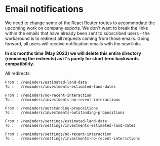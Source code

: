 # Email notifications
We need to change some of the React Router routes to accommodate the upcoming work on
company exports. We don't want to break the links within the emails that have already been sent
to subscribed users - the workaround is to redirect all requests coming from those emails.
Going forward, all users will receive notification emails with the new links. 

**In six months time (May 2023) we will delete this entire directory (removing the redirects) as it's purely for short term backwards compatibility.**

All redirects:

    From : /reminders/estimated-land-date
    To :   /reminders/investments-estimated-land-dates

    From : /reminders/no-recent-interaction
    To :   /reminders/investments-no-recent-interactions

    From : /reminders/outstanding-propositions
    To :   /reminders/investments-outstanding-propositions

    From : /reminders/settings/estimated-land-date
    To :   /reminders/settings/investments-estimated-land-dates

    From : /reminders/settings/no-recent-interaction
    To :   /reminders/settings/investments-no-recent-interactions
